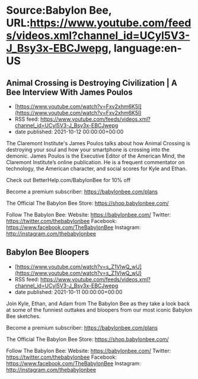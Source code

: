 # Source:Babylon Bee, URL:https://www.youtube.com/feeds/videos.xml?channel_id=UCyl5V3-J_Bsy3x-EBCJwepg, language:en-US

## Animal Crossing is Destroying Civilization | A Bee Interview With James Poulos
 - [https://www.youtube.com/watch?v=Fxv2xhm6K5I](https://www.youtube.com/watch?v=Fxv2xhm6K5I)
 - RSS feed: https://www.youtube.com/feeds/videos.xml?channel_id=UCyl5V3-J_Bsy3x-EBCJwepg
 - date published: 2021-10-12 00:00:00+00:00

The Claremont Institute's James Poulos talks about how Animal Crossing is destroying your soul and how your smartphone is crossing into the demonic. James Poulos is the Executive Editor of the American Mind, the Claremont Institute’s online publication. He is a frequent commentator on technology, the American character, and social scores for Kyle and Ethan. 

Check out BetterHelp.com/BabylonBee for 10% off

Become a premium subscriber:  https://babylonbee.com/plans

The Official The Babylon Bee Store:  https://shop.babylonbee.com/

Follow The Babylon Bee:
Website: https://babylonbee.com/
Twitter: https://twitter.com/thebabylonbee
Facebook: https://www.facebook.com/TheBabylonBee
Instagram: http://instagram.com/thebabylonbee

## Babylon Bee Bloopers
 - [https://www.youtube.com/watch?v=s_Z1VlwQ_wU](https://www.youtube.com/watch?v=s_Z1VlwQ_wU)
 - RSS feed: https://www.youtube.com/feeds/videos.xml?channel_id=UCyl5V3-J_Bsy3x-EBCJwepg
 - date published: 2021-10-11 00:00:00+00:00

Join Kyle, Ethan, and Adam from The Babylon Bee as they take a look back at some of the funniest outtakes and bloopers from our most iconic Babylon Bee sketches.

Become a premium subscriber:  https://babylonbee.com/plans

The Official The Babylon Bee Store:  https://shop.babylonbee.com/

Follow The Babylon Bee:
Website: https://babylonbee.com/
Twitter: https://twitter.com/thebabylonbee
Facebook: https://www.facebook.com/TheBabylonBee
Instagram: http://instagram.com/thebabylonbee

